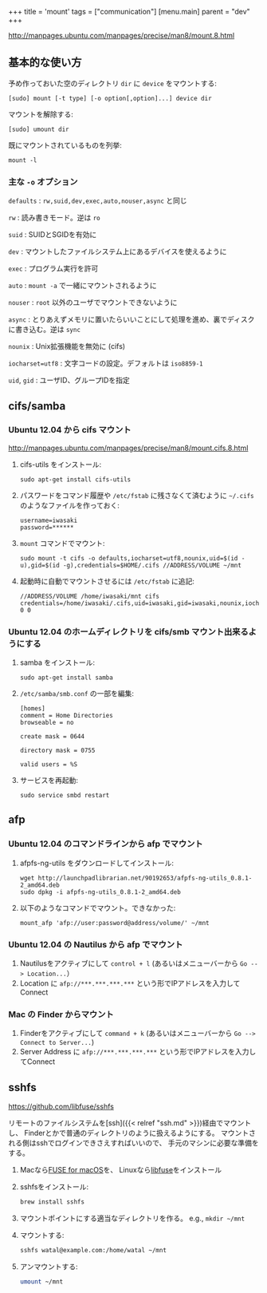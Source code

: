 +++
title = 'mount'
tags = ["communication"]
[menu.main]
  parent = "dev"
+++

<http://manpages.ubuntu.com/manpages/precise/man8/mount.8.html>

## 基本的な使い方

予め作っておいた空のディレクトリ `dir` に `device` をマウントする:

    [sudo] mount [-t type] [-o option[,option]...] device dir

マウントを解除する:

    [sudo] umount dir

既にマウントされているものを列挙:

    mount -l

### 主な `-o` オプション

`defaults`
:   `rw,suid,dev,exec,auto,nouser,async` と同じ

`rw`
:   読み書きモード。逆は `ro`

`suid`
:   SUIDとSGIDを有効に

`dev`
:   マウントしたファイルシステム上にあるデバイスを使えるように

`exec`
:   プログラム実行を許可

`auto`
:   `mount -a` で一緒にマウントされるように

`nouser`
:   `root` 以外のユーザでマウントできないように

`async`
:   とりあえずメモリに置いたらいいことにして処理を進め、裏でディスクに書き込む。逆は `sync`

`nounix`
:   Unix拡張機能を無効に (cifs)

`iocharset=utf8`
:   文字コードの設定。デフォルトは `iso8859-1`

`uid`, `gid`
:   ユーザID、グループIDを指定

## cifs/samba

### Ubuntu 12.04 から cifs マウント

<http://manpages.ubuntu.com/manpages/precise/man8/mount.cifs.8.html>

1.  cifs-utils をインストール:

        sudo apt-get install cifs-utils

1.  パスワードをコマンド履歴や `/etc/fstab` に残さなくて済むように
    `~/.cifs` のようなファイルを作っておく:

        username=iwasaki
        password=******

1.  `mount` コマンドでマウント:

        sudo mount -t cifs -o defaults,iocharset=utf8,nounix,uid=$(id -u),gid=$(id -g),credentials=$HOME/.cifs //ADDRESS/VOLUME ~/mnt

1.  起動時に自動でマウントさせるには `/etc/fstab` に追記:

        //ADDRESS/VOLUME /home/iwasaki/mnt cifs credentials=/home/iwasaki/.cifs,uid=iwasaki,gid=iwasaki,nounix,iocharset=utf8,defaults 0 0

### Ubuntu 12.04 のホームディレクトリを cifs/smb マウント出来るようにする

1.  samba をインストール:

        sudo apt-get install samba

1.  `/etc/samba/smb.conf` の一部を編集:

        [homes]
        comment = Home Directories
        browseable = no

        create mask = 0644

        directory mask = 0755

        valid users = %S

1.  サービスを再起動:

        sudo service smbd restart

## afp

### Ubuntu 12.04 のコマンドラインから afp でマウント

1.  afpfs-ng-utils をダウンロードしてインストール:

        wget http://launchpadlibrarian.net/90192653/afpfs-ng-utils_0.8.1-2_amd64.deb
        sudo dpkg -i afpfs-ng-utils_0.8.1-2_amd64.deb

1.  以下のようなコマンドでマウント。できなかった:

        mount_afp 'afp://user:password@address/volume/' ~/mnt

### Ubuntu 12.04 の Nautilus から afp でマウント

1.  Nautilusをアクティブにして `control + l`
    (あるいはメニューバーから `Go --> Location...`）
1.  Location に `afp://***.***.***.***` という形でIPアドレスを入力してConnect

### Mac の Finder からマウント

1.  Finderをアクティブにして `command + k`
    (あるいはメニューバーから `Go --> Connect to Server...`)
1.  Server Address に `afp://***.***.***.***` という形でIPアドレスを入力してConnect


## sshfs

https://github.com/libfuse/sshfs

リモートのファイルシステムを[ssh]({{< relref "ssh.md" >}})経由でマウントし、
Finderとかで普通のディレクトリのように扱えるようにする。
マウントされる側はsshでログインできさえすればいいので、
手元のマシンに必要な準備をする。

1.  Macなら[FUSE for macOS](https://osxfuse.github.io/)を、
    Linuxなら[libfuse](https://github.com/libfuse/libfuse)をインストール

1.  sshfsをインストール:
    ```sh
    brew install sshfs
    ```

1.  マウントポイントにする適当なディレクトリを作る。
    e.g., `mkdir ~/mnt`

1.  マウントする:
    ```sh
    sshfs watal@example.com:/home/watal ~/mnt
    ```

1.  アンマウントする:
    ```sh
    umount ~/mnt
    ```
